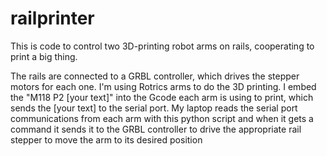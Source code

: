 # railprinter

This is code to control two 3D-printing robot arms on rails, cooperating to print a big thing.

The rails are connected to a GRBL controller, which drives the stepper motors for each one. I'm using Rotrics arms to do the 3D printing. I embed the "M118 P2 [your text]" into the Gcode each arm is using to print, which sends the [your text] to the serial port. My laptop reads the serial port communications from each arm with this python script and when it gets a command it sends it to the GRBL controller to drive the appropriate rail stepper to move the arm to its desired position
